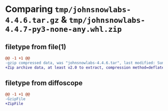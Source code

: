 # Comparing `tmp/johnsnowlabs-4.4.6.tar.gz` & `tmp/johnsnowlabs-4.4.7-py3-none-any.whl.zip`

## filetype from file(1)

```diff
@@ -1 +1 @@
-gzip compressed data, was "johnsnowlabs-4.4.6.tar", last modified: Sun May 28 18:43:03 2023, max compression
+Zip archive data, at least v2.0 to extract, compression method=deflate
```

## filetype from diffoscope

```diff
@@ -1 +1 @@
-GzipFile
+ZipFile
```

